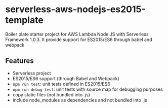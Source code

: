# serverless-aws-nodejs-es2015-template
Boiler plate starter project for AWS Lambda Node.JS with Serverless Framework 1.0.3. It provide support for ES2015/ES6 through babel and webpack

Features
--------

* Serverless project
* ES2015/ES6 support (through Babel and Webpack)
* `npm run test`: unit tests defined in ES2015/ES6
* `npm run debug-test`: unit tests with source map for debugging purposes
* copy static files (not bundled into .js)
* include node_modules as dependencies and not bundled into .js